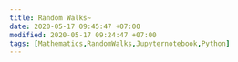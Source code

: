 ```yaml
---
title: Random Walks~
date: 2020-05-17 09:45:47 +07:00
modified: 2020-05-17 09:24:47 +07:00
tags: [Mathematics,RandomWalks,Jupyternotebook,Python]
---
```

<script src="https://gist.github.com/Robertboy18/29b0f489380c1c3d6fadd5ccadf82fee.js"></script>
